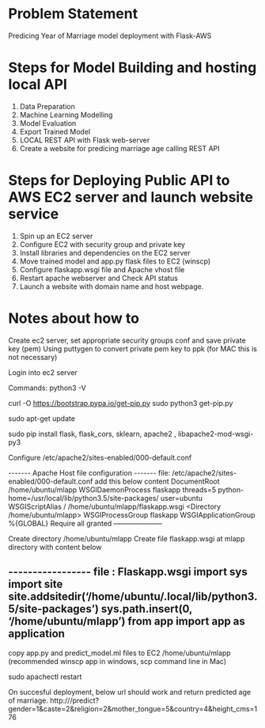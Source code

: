 # Problem Statement

Predicing Year of Marriage model deployment with Flask-AWS

# Steps for Model Building and  hosting local API
1. Data Preparation
2. Machine Learning Modelling
3. Model Evaluation
4. Export Trained Model
5. LOCAL REST API with Flask web-server 
6. Create a website for predicing marriage age calling REST API

# Steps for Deploying Public API to AWS EC2 server and launch website service 

1. Spin up an EC2 server
2. Configure EC2 with security group and private key
3. Install libraries and dependencies on the EC2 server
4. Move trained model and app.py flask files to EC2 (winscp)
5. Configure flaskapp.wsgi file and Apache vhost file
6. Restart apache webserver and Check API status
7. Launch a website with domain name and host webpage.

# Notes about how to 

Create ec2 server, set appropriate security groups conf and save private key (pem)
Using puttygen to convert private pem key to ppk (for MAC this is not necessary)

Login into ec2 server

Commands:
python3 -V

curl -O https://bootstrap.pypa.io/get-pip.py
sudo python3 get-pip.py

sudo apt-get update

sudo pip install flask, flask_cors, sklearn, apache2 , libapache2-mod-wsgi-py3

Configure  /etc/apache2/sites-enabled/000-default.conf

------- Apache Host file configuration
------- file: /etc/apache2/sites-enabled/000-default.conf add this below content 
DocumentRoot /home/ubuntu/mlapp
WSGIDaemonProcess flaskapp threads=5 python-home=/usr/local/lib/python3.5/site-packages/ user=ubuntu
        WSGIScriptAlias / /home/ubuntu/mlapp/flaskapp.wsgi
<Directory /home/ubuntu/mlapp>
            WSGIProcessGroup flaskapp
            WSGIApplicationGroup %{GLOBAL}
            Require all granted
        </Directory>
———————

Create directory  /home/ubuntu/mlapp
Create file flaskapp.wsgi  at mlapp directory with content below

----------------- file : Flaskapp.wsgi
import sys
import site
site.addsitedir(‘/home/ubuntu/.local/lib/python3.5/site-packages’)
sys.path.insert(0, ‘/home/ubuntu/mlapp’)
from app import app as application
------------

copy app.py and predict_model.ml files to EC2  /home/ubuntu/mlapp
(recommended winscp app in windows, scp command line in Mac)

sudo apachectl restart

On succesful deployment, below url should work and return predicted age of marriage.
http://<your API public ip>/predict?gender=1&caste=2&religion=2&mother_tongue=5&country=4&height_cms=176

